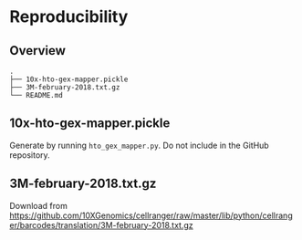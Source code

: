 # Reproducibility

## Overview

```
.
├── 10x-hto-gex-mapper.pickle
├── 3M-february-2018.txt.gz
└── README.md
```

## 10x-hto-gex-mapper.pickle

Generate by running `hto_gex_mapper.py`. Do not include in the GitHub repository.

## 3M-february-2018.txt.gz

Download from https://github.com/10XGenomics/cellranger/raw/master/lib/python/cellranger/barcodes/translation/3M-february-2018.txt.gz
